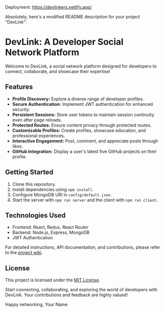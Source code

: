 Deployment:  https://devlinkers.netlify.app/

Absolutely, here's a modified README description for your project "DevLink":

# DevLink: A Developer Social Network Platform

Welcome to DevLink, a social network platform designed for developers to connect, collaborate, and showcase their expertise!

## Features

- **Profile Discovery:** Explore a diverse range of developer profiles.
- **Secure Authentication:** Implement JWT authentication for enhanced security.
- **Persistent Sessions:** Store user tokens to maintain session continuity even after page reloads.
- **Protected Routes:** Ensure content privacy through protected routes.
- **Customizable Profiles:** Create profiles, showcase education, and professional experiences.
- **Interactive Engagement:** Post, comment, and appreciate posts through likes.
- **GitHub Integration:** Display a user's latest five GitHub projects on their profile.

## Getting Started

1. Clone this repository.
2. Install dependencies using `npm install`.
3. Configure MongoDB URI in `config/default.json`.
4. Start the server with `npm run server` and the client with `npm run client`.

## Technologies Used

- Frontend: React, Redux, React Router
- Backend: Node.js, Express, MongoDB
- JWT Authentication

For detailed instructions, API documentation, and contributions, please refer to the [project wiki](https://github.com/yourusername/devlink/wiki).

## License

This project is licensed under the [MIT License](LICENSE).

Start connecting, collaborating, and exploring the world of developers with DevLink. Your contributions and feedback are highly valued!

Happy networking,
Your Name
